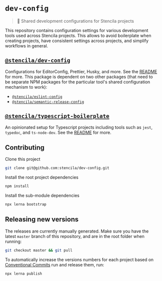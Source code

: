 # `dev-config`

> 🔧 Shared development configurations for Stencila projects

This repository contains configuration settings for various development tools
used across Stencila projects. This allows to avoid boilerplate when creating
projects, have consistent settings across projects, and simplify workflows in
general.

## [`@stencila/dev-config`](./packages/dev-config)

Configurations for EditorConfig, Prettier, Husky, and more. See the [README](./packages/dev-config#readme) for more. This package is
dependent on two other packages (that need to be separate NPM packages for
the particular tool's shared configuration mechanism to work):

- [`@stencila/eslint-config`](./packages/eslint-config)
- [`@stencila/semantic-release-config`](./packages/semantic-release-config)

## [`@stencila/typescript-boilerplate`](./packages/typescript-boilerplate)

An opinionated setup for Typescript projects including tools such as `jest`, `typedoc`, and `ts-node-dev`. See the [README](./packages/typescript-boilerplate#readme) for more.

## Contributing

Clone this project

```bash
git clone git@github.com:stencila/dev-config.git
```

Install the root project dependencies

```bash
npm install
```

Install the sub-module dependencies

```bash
npx lerna bootstrap
```

## Releasing new versions

The releases are currently manually generated. Make sure you have the latest
`master` branch of this repository, and are in the root folder when running:

```bash
git checkout master && git pull
```

To automatically increase the versions numbers for each project based on [Conventional Commits](https://www.conventionalcommits.org/en/v1.0.0-beta.2/)
run and release them, run:

```bash
npx lerna publish
```
